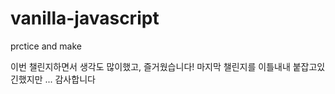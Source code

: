 # vanilla-javascript

prctice and make

이번 챌린지하면서 생각도 많이했고, 즐거웠습니다!
마지막 챌린지를 이틀내내 붙잡고있긴했지만 ... 감사합니다
